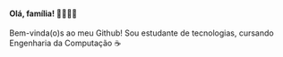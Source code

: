 ####                                  Olá, família! 👋💖✨🦋 
 Bem-vinda(o)s ao meu Github! Sou estudante de tecnologias, cursando Engenharia da Computação ☕

<!-- - 🌱 Aprendendo coisas novas e conhecendo pessoas
- 😄 Pronomes: ela/dela
 -->
<div>
 <img src"	https://img.shields.io/badge/JavaScript-323330?style=for-the-badge&logo=javascript&logoColor=F7DF1E"/>
 </div>
